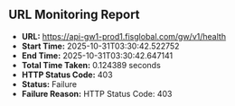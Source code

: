 ## URL Monitoring Report

- **URL:** https://api-gw1-prod1.fisglobal.com/gw/v1/health
- **Start Time:** 2025-10-31T03:30:42.522752
- **End Time:** 2025-10-31T03:30:42.647141
- **Total Time Taken:** 0.124389 seconds
- **HTTP Status Code:** 403
- **Status:** Failure
- **Failure Reason:** HTTP Status Code: 403
